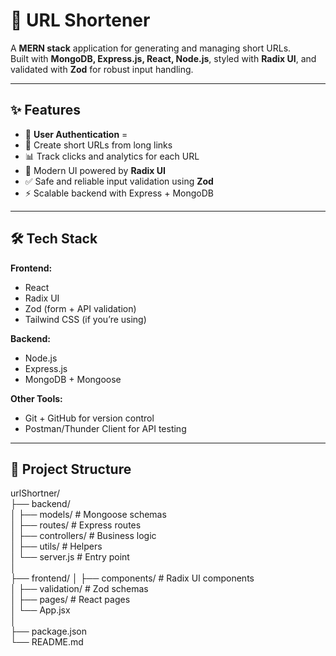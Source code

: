 # 🔗 URL Shortener

A **MERN stack** application for generating and managing short URLs.  
Built with **MongoDB, Express.js, React, Node.js**, styled with **Radix UI**, and validated with **Zod** for robust input handling.

---

## ✨ Features
- 🔐 **User Authentication** =
- 🔗 Create short URLs from long links
- 📊 Track clicks and analytics for each URL
- 🎨 Modern UI powered by **Radix UI**
- ✅ Safe and reliable input validation using **Zod**
- ⚡ Scalable backend with Express + MongoDB

---

## 🛠 Tech Stack
**Frontend:**
- React  
- Radix UI  
- Zod (form + API validation)  
- Tailwind CSS (if you’re using)

**Backend:**
- Node.js  
- Express.js  
- MongoDB + Mongoose  

**Other Tools:**
- Git + GitHub for version control  
- Postman/Thunder Client for API testing  

---

## 📂 Project Structure

urlShortner/<br/>
├── backend/<br/>
│ ├── models/ # Mongoose schemas<br/>
│ ├── routes/ # Express routes<br/>
│ ├── controllers/ # Business logic<br/>
│ ├── utils/ # Helpers<br/>
│ └── server.js # Entry point<br/>
│<br/>
├── frontend/
│ ├── components/ # Radix UI components<br/>
│ ├── validation/ # Zod schemas<br/>
│ ├── pages/ # React pages<br/>
│ └── App.jsx<br/>
│<br/>
├── package.json<br/>
└── README.md<br/>
